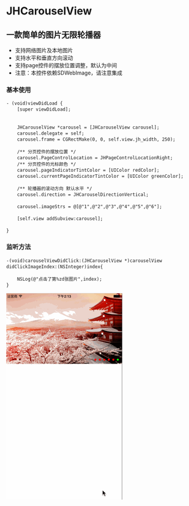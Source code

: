 # JHCarouselView
## 一款简单的图片无限轮播器
* 支持网络图片及本地图片
* 支持水平和垂直方向滚动
* 支持page控件的摆放位置调整，默认为中间
* 注意：本控件依赖SDWebImage，请注意集成

### 基本使用
```objc
- (void)viewDidLoad {
    [super viewDidLoad];
    
    
    JHCarouselView *carousel = [JHCarouselView carousel];
    carousel.delegate = self;
    carousel.frame = CGRectMake(0, 0, self.view.jh_width, 250);
    
    /** 分页控件的摆放位置 */
    carousel.PageControlLocation = JHPageControlLocationRight;
    /** 分页控件的光标颜色 */
    carousel.pageIndicatorTintColor = [UIColor redColor];
    carousel.currentPageIndicatorTintColor = [UIColor greenColor];
    
    /** 轮播器的滚动方向 默认水平 */
    carousel.direction = JHCarouselDirectionVertical;
    
    carousel.imageStrs = @[@"1",@"2",@"3",@"4",@"5",@"6"];

    [self.view addSubview:carousel];
    
}
```
### 监听方法
```objc
-(void)carouselViewDidClick:(JHCarouselView *)carouselView didClickImageIndex:(NSInteger)index{

    NSLog(@"点击了第%zd张图片",index);
}
```

 ![Aaron Swartz](https://raw.githubusercontent.com/JungHsu/JHCarouselView/master/JHCarouselView.gif)



